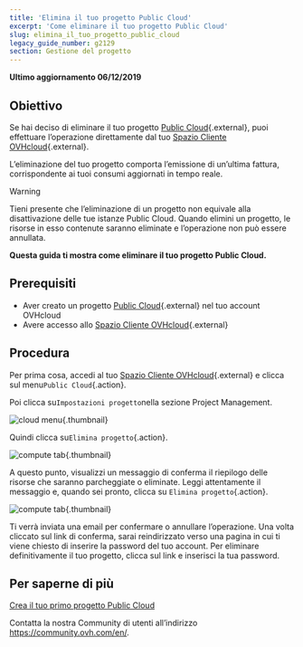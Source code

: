 ```yaml
---
title: 'Elimina il tuo progetto Public Cloud'
excerpt: 'Come eliminare il tuo progetto Public Cloud'
slug: elimina_il_tuo_progetto_public_cloud
legacy_guide_number: g2129
section: Gestione del progetto
---
```


**Ultimo aggiornamento 06/12/2019**

## Obiettivo

Se hai deciso di eliminare il tuo progetto [Public Cloud](https://www.ovhcloud.com/it/public-cloud/){.external}, puoi effettuare l’operazione direttamente dal tuo [Spazio Cliente OVHcloud](https://www.ovh.com/auth/?action=gotomanager&from=https://www.ovh.it/&ovhSubsidiary=it){.external}.

L’eliminazione del tuo progetto comporta l’emissione di un’ultima fattura, corrispondente ai tuoi consumi aggiornati in tempo reale.

> [!warning]
>
Tieni presente che l’eliminazione di un progetto non equivale alla disattivazione delle tue istanze Public Cloud. Quando elimini un progetto, le risorse in esso contenute saranno eliminate e l’operazione non può essere annullata.
>

**Questa guida ti mostra come eliminare il tuo progetto Public Cloud.**

## Prerequisiti

* Aver creato un progetto [Public Cloud](https://www.ovhcloud.com/it/public-cloud/){.external} nel tuo account OVHcloud
* Avere accesso allo [Spazio Cliente OVHcloud](https://www.ovh.com/auth/?action=gotomanager&from=https://www.ovh.it/&ovhSubsidiary=it){.external}

## Procedura

Per prima cosa, accedi al tuo [Spazio Cliente OVHcloud](https://www.ovh.com/auth/?action=gotomanager&from=https://www.ovh.it/&ovhSubsidiary=it){.external} e clicca sul menu`Public Cloud`{.action}.

Poi clicca su`Impostazioni progetto`nella sezione Project Management.

![cloud menu](images/deleteproject.png){.thumbnail}

Quindi clicca su`Elimina progetto`{.action}.

![compute tab](images/deleteproject1.png){.thumbnail}

A questo punto, visualizzi un messaggio di conferma il riepilogo delle risorse che saranno parcheggiate o eliminate.
Leggi attentamente il messaggio e, quando sei pronto, clicca su `Elimina progetto`{.action}. 

![compute tab](images/deleteproject2.png){.thumbnail}

Ti verrà inviata una email per confermare o annullare l’operazione.
Una volta cliccato sul link di conferma, sarai reindirizzato verso una pagina in cui ti viene chiesto di inserire la password del tuo account. Per eliminare definitivamente il tuo progetto, clicca sul link e inserisci la tua password.


## Per saperne di più 

[Crea il tuo primo progetto Public Cloud](../primi-passi-public-cloud/)

Contatta la nostra Community di utenti all’indirizzo <https://community.ovh.com/en/>.